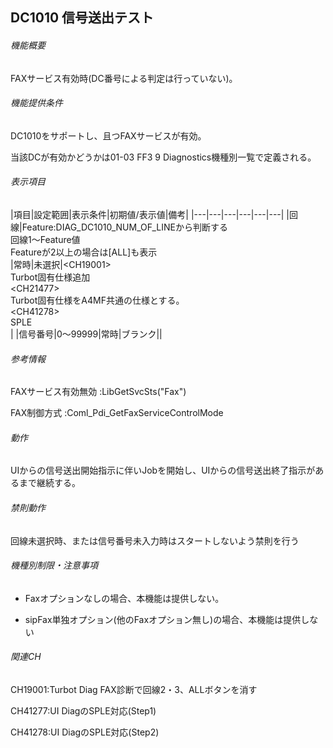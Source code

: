 ## DC1010 信号送出テスト 

###### 機能概要

FAXサービス有効時(DC番号による判定は行っていない)。

###### 機能提供条件

DC1010をサポートし、且つFAXサービスが有効。

当該DCが有効かどうかは01-03 FF3 9 Diagnostics機種別一覧で定義される。

###### 表示項目

|項目|設定範囲|表示条件|初期値/表示値|備考|
|---|---|---|---|---|---|
|回線|Feature:DIAG_DC1010_NUM_OF_LINEから判断する<br/>回線1～Feature値<br/>Featureが2以上の場合は[ALL]も表示<br/>|常時|未選択|<CH19001&gt;<br/>Turbot固有仕様追加<br/>&lt;CH21477&gt;<br/>Turbot固有仕様をA4MF共通の仕様とする。<br/>&lt;CH41278><br/>SPLE<br/>|
|信号番号|0～99999|常時|ブランク||


###### 参考情報

FAXサービス有効無効 :LibGetSvcSts("Fax")

FAX制御方式 :Coml\_Pdi\_GetFaxServiceControlMode

###### 動作

UIからの信号送出開始指示に伴いJobを開始し、UIからの信号送出終了指示があるまで継続する。

###### 禁則動作

回線未選択時、または信号番号未入力時はスタートしないよう禁則を行う

###### 機種別制限・注意事項

- Faxオプションなしの場合、本機能は提供しない。

- sipFax単独オプション(他のFaxオプション無し)の場合、本機能は提供しない

###### 関連CH

CH19001:Turbot Diag FAX診断で回線2・3、ALLボタンを消す

CH41277:UI DiagのSPLE対応(Step1)

CH41278:UI DiagのSPLE対応(Step2)